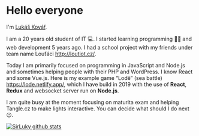 # Hello everyone

I'm [Lukáš Kovář](https://programovaciweb.tk).

I am a 20 years old student of IT 💻.
I started learning programming 👨‍💻 and web development 5 years ago. I had a school project with my friends under team name Louťáci http://loutiot.cz/.

Today I am primarily focused on programming in JavaScript and Node.js and sometimes helping people with their PHP and WordPress. I know React and some Vue.js.
Here is my example game “Lodě” (sea battle) https://lode.netlify.app/, which I have build in 2019 with the use of **React**, **Redux** and websocket server run on **Node.js**. 

I am quite busy at the moment focusing on maturita exam and helping Tangle.cz to make lights interactive.
You can decide what should I do next 😉.

[![SirLuky github stats](https://github-readme-stats.vercel.app/api?username=sirluky&count_private=true&show_icons=true)](https://github.com/sirluky)
